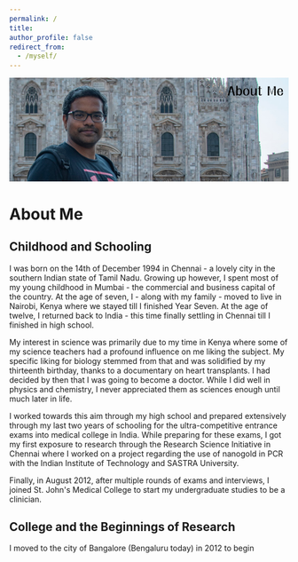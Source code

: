 ```yaml
---
permalink: /
title:
author_profile: false
redirect_from: 
  - /myself/
---
```


![Welcome](/images/about_me_header.png)

# About Me

## Childhood and Schooling

I was born on the 14th of December 1994 in Chennai - a lovely city in the southern Indian state of Tamil Nadu. Growing up however, I spent most of my young childhood in Mumbai - the commercial and business capital of the country. At the age of seven, I - along with my family - moved to live in Nairobi, Kenya where we stayed till I finished Year Seven. At the age of twelve, I returned back to India - this time finally settling in Chennai till I finished in high school. 

My interest in science was primarily due to my time in Kenya where some of my science teachers had a profound influence on me liking the subject. My specific liking for biology stemmed from that and was solidified by my thirteenth birthday, thanks to a documentary on heart transplants. I had decided by then that I was going to become a doctor. While I did well in physics and chemistry, I never appreciated them as sciences enough until much later in life.

I worked towards this aim through my high school and prepared extensively through my last two years of schooling for the ultra-competitive entrance exams into medical college in India. While preparing for these exams, I got my first exposure to research through the Research Science Initiative in Chennai where I worked on a project regarding the use of nanogold in PCR with the Indian Institute of Technology and SASTRA University. 

Finally, in August 2012, after multiple rounds of exams and interviews, I joined St. John's Medical College to start my undergraduate studies to be a clinician.

## College and the Beginnings of Research

I moved to the city of Bangalore (Bengaluru today) in 2012 to begin
